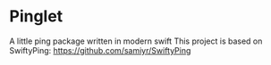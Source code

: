 # Pinglet

A little ping package written in modern swift
This project is based on SwiftyPing: https://github.com/samiyr/SwiftyPing

